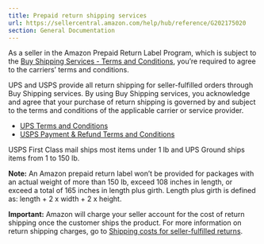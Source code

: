 ```yaml
---
title: Prepaid return shipping services
url: https://sellercentral.amazon.com/help/hub/reference/G202175020
section: General Documentation
---
```


As a seller in the Amazon Prepaid Return Label Program, which is subject to
the [Buy Shipping Services - Terms and Conditions](/gp/help/G200672320),
you’re required to agree to the carriers’ terms and conditions.

UPS and USPS provide all return shipping for seller-fulfilled orders through
Buy Shipping services. By using Buy Shipping services, you acknowledge and
agree that your purchase of return shipping is governed by and subject to the
terms and conditions of the applicable carrier or service provider.

  * [UPS Terms and Conditions](https://www.ups.com/us/en/support/shipping-support/legal-terms-conditions.page)
  * [USPS Payment & Refund Terms and Conditions](https://www.usps.com/terms-conditions/general.htm)

USPS First Class mail ships most items under 1 lb and UPS Ground ships items
from 1 to 150 lb.

**Note:** An Amazon prepaid return label won’t be provided for packages with
an actual weight of more than 150 lb, exceed 108 inches in length, or exceed a
total of 165 inches in length plus girth. Length plus girth is defined as:
length + 2 x width + 2 x height.

**Important:** Amazon will charge your seller account for the cost of return
shipping once the customer ships the product. For more information on return
shipping charges, go to [Shipping costs for seller-fulfilled
returns](/help/hub/reference/G202103400).

